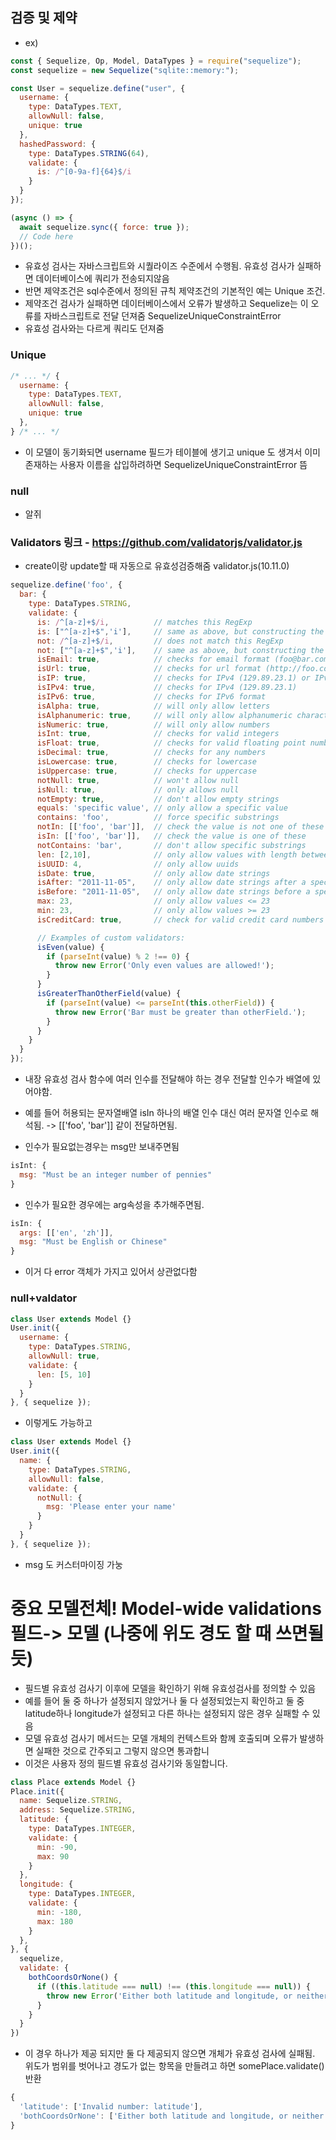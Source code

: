 ## 검증 및 제약
 - ex)
````js
const { Sequelize, Op, Model, DataTypes } = require("sequelize");
const sequelize = new Sequelize("sqlite::memory:");

const User = sequelize.define("user", {
  username: {
    type: DataTypes.TEXT,
    allowNull: false,
    unique: true
  },
  hashedPassword: {
    type: DataTypes.STRING(64),
    validate: {
      is: /^[0-9a-f]{64}$/i
    }
  }
});

(async () => {
  await sequelize.sync({ force: true });
  // Code here
})();
````
 - 유효성 검사는 자바스크립트와 시퀄라이즈 수준에서 수행됨. 유효성 검사가 실패하면 데이터베이스에 쿼리가 전송되지않음
 - 반면 제약조건은 sql수준에서 정의된 규칙 제약조건의 기본적인 예는 Unique 조건. 
 - 제약조건 검사가 실패하면 데이터베이스에서 오류가 발생하고 Sequelize는 이 오류를 자바스크립트로 전달 던져줌 SequelizeUniqueConstraintError 
 - 유효성 검사와는 다르게 쿼리도 던져줌

### Unique
````js
/* ... */ {
  username: {
    type: DataTypes.TEXT,
    allowNull: false,
    unique: true
  },
} /* ... */
````
 - 이 모델이 동기화되면 username 필드가 테이블에 생기고 unique 도 생겨서 이미 존재하는 사용자 이름을 삽입하려하면 SequelizeUniqueConstraintError 뜸

### null
 - 알쥐


### Validators   링크 - https://github.com/validatorjs/validator.js
 - create이랑 update할 때 자동으로 유효성검증해줌 validator.js(10.11.0)
````js
sequelize.define('foo', {
  bar: {
    type: DataTypes.STRING,
    validate: {
      is: /^[a-z]+$/i,          // matches this RegExp
      is: ["^[a-z]+$",'i'],     // same as above, but constructing the RegExp from a string
      not: /^[a-z]+$/i,         // does not match this RegExp
      not: ["^[a-z]+$",'i'],    // same as above, but constructing the RegExp from a string
      isEmail: true,            // checks for email format (foo@bar.com)
      isUrl: true,              // checks for url format (http://foo.com)
      isIP: true,               // checks for IPv4 (129.89.23.1) or IPv6 format
      isIPv4: true,             // checks for IPv4 (129.89.23.1)
      isIPv6: true,             // checks for IPv6 format
      isAlpha: true,            // will only allow letters
      isAlphanumeric: true,     // will only allow alphanumeric characters, so "_abc" will fail
      isNumeric: true,          // will only allow numbers
      isInt: true,              // checks for valid integers
      isFloat: true,            // checks for valid floating point numbers
      isDecimal: true,          // checks for any numbers
      isLowercase: true,        // checks for lowercase
      isUppercase: true,        // checks for uppercase
      notNull: true,            // won't allow null
      isNull: true,             // only allows null
      notEmpty: true,           // don't allow empty strings
      equals: 'specific value', // only allow a specific value
      contains: 'foo',          // force specific substrings
      notIn: [['foo', 'bar']],  // check the value is not one of these
      isIn: [['foo', 'bar']],   // check the value is one of these
      notContains: 'bar',       // don't allow specific substrings
      len: [2,10],              // only allow values with length between 2 and 10
      isUUID: 4,                // only allow uuids
      isDate: true,             // only allow date strings
      isAfter: "2011-11-05",    // only allow date strings after a specific date
      isBefore: "2011-11-05",   // only allow date strings before a specific date
      max: 23,                  // only allow values <= 23
      min: 23,                  // only allow values >= 23
      isCreditCard: true,       // check for valid credit card numbers

      // Examples of custom validators:
      isEven(value) {
        if (parseInt(value) % 2 !== 0) {
          throw new Error('Only even values are allowed!');
        }
      }
      isGreaterThanOtherField(value) {
        if (parseInt(value) <= parseInt(this.otherField)) {
          throw new Error('Bar must be greater than otherField.');
        }
      }
    }
  }
});
````
 - 내장 유효성 검사 함수에 여러 인수를 전달해야 하는 경우 전달할 인수가 배열에 있어야함.
 - 예를 들어 허용되는 문자열배열 isIn 하나의 배열 인수 대신 여러 문자열 인수로 해석됨. -> [['foo', 'bar']] 같이 전달하면됨.

 - 인수가 필요없는경우는 msg만 보내주면됨
````js
isInt: {
  msg: "Must be an integer number of pennies"
}
````
- 인수가 필요한 경우에는 arg속성을 추가해주면됨.
````js
isIn: {
  args: [['en', 'zh']],
  msg: "Must be English or Chinese"
}
````
 - 이거 다 error 객체가 가지고 있어서 상관없다함


### null+valdator
````js
class User extends Model {}
User.init({
  username: {
    type: DataTypes.STRING,
    allowNull: true,
    validate: {
      len: [5, 10]
    }
  }
}, { sequelize });
````
 - 이렇게도 가능하고

````js
class User extends Model {}
User.init({
  name: {
    type: DataTypes.STRING,
    allowNull: false,
    validate: {
      notNull: {
        msg: 'Please enter your name'
      }
    }
  }
}, { sequelize });
````
 - msg 도 커스터마이징 가눙

# 중요 모델전체! Model-wide validations  필드-> 모델   (나중에 위도 경도 할 때 쓰면될듯)
 - 필드별 유효성 검사기 이후에 모델을 확인하기 위해 유효성검사를 정의할 수 있음 
 - 예를 들어 둘 중 하나가 설정되지 않았거나 둘 다 설정되었는지 확인하고 둘 중 latitude하나 longitude가 설정되고 다른 하나는 설정되지 않은 경우 실패할 수 있음
 - 모델 유효성 검사기 메서드는 모델 개체의 컨텍스트와 함께 호출되며 오류가 발생하면 실패한 것으로 간주되고 그렇지 않으면 통과합니
 - 이것은 사용자 정의 필드별 유효성 검사기와 동일합니다.

````js
class Place extends Model {}
Place.init({
  name: Sequelize.STRING,
  address: Sequelize.STRING,
  latitude: {
    type: DataTypes.INTEGER,
    validate: {
      min: -90,
      max: 90
    }
  },
  longitude: {
    type: DataTypes.INTEGER,
    validate: {
      min: -180,
      max: 180
    }
  },
}, {
  sequelize,
  validate: {
    bothCoordsOrNone() {
      if ((this.latitude === null) !== (this.longitude === null)) {
        throw new Error('Either both latitude and longitude, or neither!');
      }
    }
  }
})
````
 - 이 경우 하나가 제공 되지만 둘 다 제공되지 않으면 개체가 유효성 검사에 실패됨. 위도가 범위를 벗어나고 경도가 없는 항목을 만들려고 하면  somePlace.validate() 반환
````js
{
  'latitude': ['Invalid number: latitude'],
  'bothCoordsOrNone': ['Either both latitude and longitude, or neither!']
}
````

















